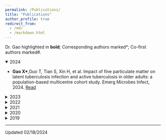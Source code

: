 ```yaml
---
permalink: /Publications/
title: "Publications"
author_profile: true
redirect_from: 
  - /md/
  - /markdown.html
---
```


<style>
  details summary::-webkit-details-marker {
    list-style-type: circle;
  }
</style>

Dr. Gao highlighted in **bold**; Corresponding authors marked*; Co-first authors marked#.

<details open>
  <summary>2024</summary>
<ul>
  <li><strong>Gao X*</strong>,Guo T, Tian S, Xin H, et al. Impact of fine particulate matter on latent tuberculosis infection and active tuberculosis in older adults: a population-based multicentre cohort study. Emerg Microbes Infect, 2024. <a href="https://pubmed.ncbi.nlm.nih.gov/38240283/">Read</a></li>
</ul>
</details>

<details>
  <summary>2023</summary>
<ul>
  <li><strong>Gao X*</strong>, Tong G, Jiang M, Huang N, Zheng Y, Belsky D*, Huang T. Accelerated biological aging and risk of depression and anxiety: evidence from 424,299 UK Biobank participants. Nature Communications, 2023. <a href="https://www.nature.com/articles/s41467-023-38013-7">Read</a></li>
  <li><strong>Gao X*</strong>, Jiang M, Huang N, Guo X, Huang T. Long-Term Air Pollution, Genetic Susceptibility, and the Risk of Depression and Anxiety: A Prospective Study in the UK Biobank Cohort. Environmental Health Perspectives, 2023. <a href="https://pubmed.ncbi.nlm.nih.gov/36598457/">Read</a></li>
  <li><strong>Gao X*</strong>, Tian S, Huang N, Sun G, Huang T. Associations of daily sedentary behavior, physical activity, and sleep with irritable bowel syndrome: a prospective analysis of 362,193 participants. Journal of Sport and Health Science, 2023. <a href="https://pubmed.ncbi.nlm.nih.gov/36801455/">Read</a></li>
</ul>
</details>

<details>
  <summary>2022</summary>
  <ul>
    <li><strong>Gao X#</strong>, Huang J#, Cardenas A, Zhao Y, Sun Y, Wang J, Xue L, Baccarelli AA, Guo X, Zhang L, Wu S. Short-Term Exposure of PM2.5 and Epigenetic Aging: A Quasi-Experimental Study. Environmental Science & Technology, 2022. <a href="https://pubs.acs.org/doi/10.1021/acs.est.2c05534">Read</a></li>
    <li><strong>Gao X*</strong>, Huang N, Jiang M, Holleczek B, Schöttker B, Huang T, Brenner H. Mortality and morbidity risk prediction for older former smokers based on a score of smoking history: evidence from UK Biobank and ESTHER cohorts. Age and Ageing, 2022, afac154. <a href="https://pubmed.ncbi.nlm.nih.gov/35780433/">Read</a></li>
    <li><strong>Gao X*</strong>, Huang N, Guo X, Huang T. Role of sleep quality in the acceleration of biological aging and its potential for preventive interaction on air pollution insults: Findings from the UK Biobank cohort. Aging cell, 2022, e13610. <a href="https://pubmed.ncbi.nlm.nih.gov/35421261/">Read</a></li>
  </ul>
</details>

<details>
  <summary>2021</summary>
  <ul>
    <li><strong>Gao X*</strong>, Coull B, Lin X, Vokonas P, Spiro A III, Hou L, Schwartz J, Baccarelli AA. Short-term air pollution, cognitive performance and nonsteroidal anti-inflammatory drug use in the Veterans Affairs Normative Aging Study. Nature Aging. 2021. <a href="https://www.nature.com/articles/s43587-021-00060-4">Read</a></li>
    <li><strong>Gao X*</strong>, Koutrakis P, Coull B, Lin X, Vokonas P, Schwartz J, Baccarelli AA. Short-term exposure to PM2.5 components and renal health: findings from the Veterans Affairs Normative Aging Study. Journal of Hazardous Materials. 2021. <a href="https://pubmed.ncbi.nlm.nih.gov/34252666/">Read</a></li>
  </ul>
</details>

<details>
  <summary>2020</summary>
  <ul>
    <li><strong>Gao X*</strong>, Coull B, Lin X, Vokonas P, Sparrow D, Hou L, DeMeo D, Litonjua A, Schwartz J, Baccarelli AA. Association of Neutrophil to Lymphocyte Ratio with Reduced Pulmonary Function in a 30-Year Longitudinal Study of US Veterans. JAMA Network Open. 2020; 3:e2010350. <a href="https://jamanetwork.com/journals/jamanetworkopen/fullarticle/2768234">Read</a></li>
    <li><strong>Gao X*</strong>, Coull B, Lin X, Vokonas P, Schwartz J, Baccarelli AA. Nonsteroidal anti-inflammatory drugs modify the effect of short-term air pollution on lung function. American Journal of Respiratory and Critical Care Medicine. 2020; 201(3):374-8. <a href="https://pubmed.ncbi.nlm.nih.gov/31553629/">Read</a></li>
  </ul>
</details>

<details>
  <summary>2019</summary>
  <ul>
    <li><strong>Gao X*</strong>, Colicino E, Shen J, Just AC, Nwanaji-Enwerem JC, Wang C, Coull B, Lin X, Vokonas P, Zheng Y, Hou L, Schwartz J, Baccarelli AA. Comparative validation of an epigenetic mortality risk score with three aging biomarkers for predicting mortality risks among older adult males. International Journal of Epidemiology. 2019; 48, 1958-1971. <a href="https://pubmed.ncbi.nlm.nih.gov/31038702/">Read</a></li>
    <li><strong>Gao X*</strong>, Gào X, Zhang Y, Holleczek B, Schöttker B, Brenner H. Oxidative stress and epigenetic mortality risk score: associations with all-cause mortality among elderly people. European Journal of Epidemiology. 2019; 451-462. <a href="https://pubmed.ncbi.nlm.nih.gov/30771035/">Read</a></li>
    <li><strong>Gao X*</strong>, Koutrakis P, Blomberg A, Coull B, Vokonas P, Schwartz J, Baccarelli AA. Short-term ambient particle radioactivity level and renal function in older men: Insight from the Normative Aging Study. Environment International. 2019; 131, 105018-25. <a href="https://pubmed.ncbi.nlm.nih.gov/31336254/">Read</a></li>
  </ul>
</details>

---
Updated 02/18/2024
